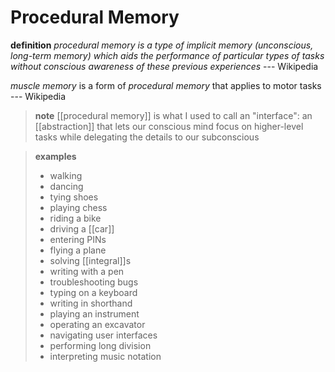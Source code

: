 # Procedural Memory

**definition** _procedural memory_ _is a type of implicit memory (unconscious, long-term memory) which aids the performance of particular types of tasks without conscious awareness of these previous experiences_ --- Wikipedia

_muscle memory_ is a form of _procedural memory_ that applies to motor tasks --- Wikipedia

> **note** [[procedural memory]] is what I used to call an "interface": an [[abstraction]] that lets our conscious mind focus on higher-level tasks while delegating the details to our subconscious

> **examples**
>
> - walking
> - dancing
> - tying shoes
> - playing chess
> - riding a bike
> - driving a [[car]]
> - entering PINs
> - flying a plane
> - solving [[integral]]s
> - writing with a pen
> - troubleshooting bugs
> - typing on a keyboard
> - writing in shorthand
> - playing an instrument
> - operating an excavator
> - navigating user interfaces
> - performing long division
> - interpreting music notation
